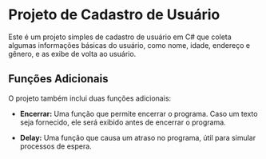 # Projeto de Cadastro de Usuário

Este é um projeto simples de cadastro de usuário em C# que coleta algumas informações básicas do usuário, como nome, idade, endereço e gênero, e as exibe de volta ao usuário.

## Funções Adicionais

O projeto também inclui duas funções adicionais:

- **Encerrar:** Uma função que permite encerrar o programa. Caso um texto seja fornecido, ele será exibido antes de encerrar o programa.

- **Delay:** Uma função que causa um atraso no programa, útil para simular processos de espera.
